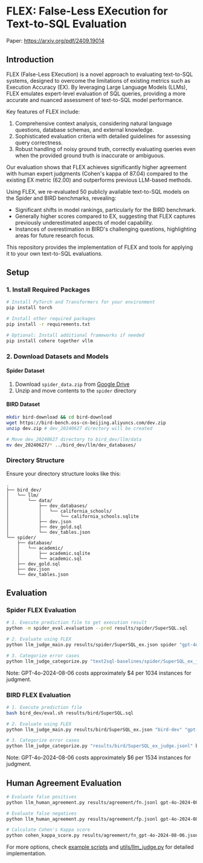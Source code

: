 # FLEX: False-Less EXecution for Text-to-SQL Evaluation
Paper: https://arxiv.org/pdf/2409.19014

## Introduction

FLEX (False-Less EXecution) is a novel approach to evaluating text-to-SQL systems, designed to overcome the limitations of existing metrics such as Execution Accuracy (EX). By leveraging Large Language Models (LLMs), FLEX emulates expert-level evaluation of SQL queries, providing a more accurate and nuanced assessment of text-to-SQL model performance.

Key features of FLEX include:

1. Comprehensive context analysis, considering natural language questions, database schemas, and external knowledge.
2. Sophisticated evaluation criteria with detailed guidelines for assessing query correctness.
3. Robust handling of noisy ground truth, correctly evaluating queries even when the provided ground truth is inaccurate or ambiguous.

Our evaluation shows that FLEX achieves significantly higher agreement with human expert judgments (Cohen's kappa of 87.04) compared to the existing EX metric (62.00) and outperforms previous LLM-based methods.

Using FLEX, we re-evaluated 50 publicly available text-to-SQL models on the Spider and BIRD benchmarks, revealing:

- Significant shifts in model rankings, particularly for the BIRD benchmark.
- Generally higher scores compared to EX, suggesting that FLEX captures previously underestimated aspects of model capability.
- Instances of overestimation in BIRD's challenging questions, highlighting areas for future research focus.

This repository provides the implementation of FLEX and tools for applying it to your own text-to-SQL evaluations.

## Setup

### 1. Install Required Packages

```bash
# Install PyTorch and Transformers for your environment
pip install torch

# Install other required packages
pip install -r requirements.txt

# Optional: Install additional frameworks if needed
pip install cohere together vllm
```

### 2. Download Datasets and Models

#### Spider Dataset
1. Download `spider_data.zip` from [Google Drive](https://drive.google.com/file/d/1403EGqzIDoHMdQF4c9Bkyl7dZLZ5Wt6J/view)
2. Unzip and move contents to the `spider` directory

#### BIRD Dataset
```bash
mkdir bird-download && cd bird-download
wget https://bird-bench.oss-cn-beijing.aliyuncs.com/dev.zip
unzip dev.zip # dev_20240627 directory will be created

# Move dev_20240627 directory to bird_dev/llm/data
mv dev_20240627/* ../bird_dev/llm/dev_databases/
```

### Directory Structure
Ensure your directory structure looks like this:
```
.
├── bird_dev/
│   └── llm/
│       └── data/
│           ├── dev_databases/
│           │   └── california_schools/
│           │       └── california_schools.sqlite
│           ├── dev.json
│           ├── dev_gold.sql
│           └── dev_tables.json
└── spider/
    ├── database/
    │   └── academic/
    │       ├── academic.sqlite
    │       └── academic.sql
    ├── dev_gold.sql
    ├── dev.json
    └── dev_tables.json
```

## Evaluation

### Spider FLEX Evaluation

```bash
# 1. Execute prediction file to get execution result
python -m spider_eval.evaluation --pred results/spider/SuperSQL.sql

# 2. Evaluate using FLEX
python llm_judge_main.py results/spider/SuperSQL_ex.json spider "gpt-4o-2024-08-06" --batch_size 32 --num_threads 8

# 3. Categorize error cases
python llm_judge_categorize.py "text2sql-baselines/spider/SuperSQL_ex_judge.jsonl" spider gpt-4o-2024-08-06 --batch_size 32 --num_threads 8
```

Note: GPT-4o-2024-08-06 costs approximately $4 per 1034 instances for judgment.

### BIRD FLEX Evaluation

```bash
# 1. Execute prediction file
bash bird_dev/eval.sh results/bird/SuperSQL.sql

# 2. Evaluate using FLEX
python llm_judge_main.py results/bird/SuperSQL_ex.json "bird-dev" "gpt-4o-2024-08-06" --batch_size 32 --num_threads 8

# 3. Categorize error cases
python llm_judge_categorize.py "results/bird/SuperSQL_ex_judge.jsonl" bird-dev gpt-4o-2024-08-06 --batch_size 32 --num_threads 8
```

Note: GPT-4o-2024-08-06 costs approximately $6 per 1534 instances for judgment.

## Human Agreement Evaluation

```bash
# Evaluate false positives
python llm_human_agreement.py results/agreement/fn.jsonl gpt-4o-2024-08-06

# Evaluate false negatives
python llm_human_agreement.py results/agreement/fp.jsonl gpt-4o-2024-08-06

# Calculate Cohen's Kappa score
python cohen_kappa_score.py results/agreement/fn_gpt-4o-2024-08-06.jsonl results/agreement/fp_gpt-4o-2024-08-06.jsonl
```

For more options, check [example scripts](./script/00-human-llm-agreement/) and [utils/llm_judge.py](./utils/llm_judge.py) for detailed implementation.
